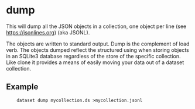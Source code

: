 dump
============

This will dump all the JSON objects in a collection, one
object per line (see https://jsonlines.org) (aka JSONL). 

The objects are written to standard output. Dump is the complement of
load verb. The objects dumped reflect the structured using when storing
objects in an SQLite3 database regardless of the store of the specific
collection. Like clone it provides a means of easily moving your data out
of a dataset collection.

Example
-------

~~~shell
    dataset dump mycollection.ds >mycollection.jsonl
~~~

